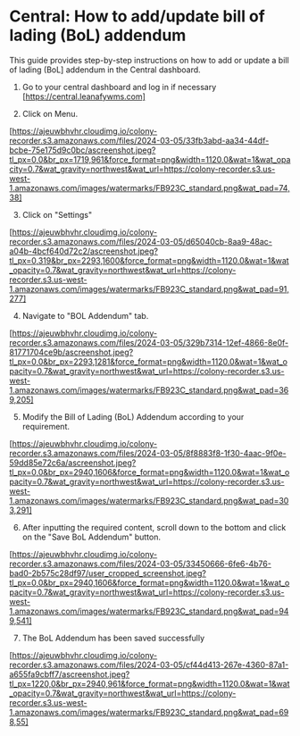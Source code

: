 # Central: How to add/update bill of lading (BoL) addendum

This guide provides step-by-step instructions on how to add or update a bill of lading (BoL] addendum in the Central dashboard.

1. Go to your central dashboard and log in if necessary [https://central.leanafywms.com]


2. Click on Menu.

[https://ajeuwbhvhr.cloudimg.io/colony-recorder.s3.amazonaws.com/files/2024-03-05/33fb3abd-aa34-44df-bcbe-75e175d9c0bc/ascreenshot.jpeg?tl_px=0,0&br_px=1719,961&force_format=png&width=1120.0&wat=1&wat_opacity=0.7&wat_gravity=northwest&wat_url=https://colony-recorder.s3.us-west-1.amazonaws.com/images/watermarks/FB923C_standard.png&wat_pad=74,38]


3. Click on "Settings"

[https://ajeuwbhvhr.cloudimg.io/colony-recorder.s3.amazonaws.com/files/2024-03-05/d65040cb-8aa9-48ac-a04b-4bcf640d72c2/ascreenshot.jpeg?tl_px=0,319&br_px=2293,1600&force_format=png&width=1120.0&wat=1&wat_opacity=0.7&wat_gravity=northwest&wat_url=https://colony-recorder.s3.us-west-1.amazonaws.com/images/watermarks/FB923C_standard.png&wat_pad=91,277]


4. Navigate to "BOL Addendum" tab.

[https://ajeuwbhvhr.cloudimg.io/colony-recorder.s3.amazonaws.com/files/2024-03-05/329b7314-12ef-4866-8e0f-81771704ce9b/ascreenshot.jpeg?tl_px=0,0&br_px=2293,1281&force_format=png&width=1120.0&wat=1&wat_opacity=0.7&wat_gravity=northwest&wat_url=https://colony-recorder.s3.us-west-1.amazonaws.com/images/watermarks/FB923C_standard.png&wat_pad=369,205]


5. Modify the Bill of Lading (BoL) Addendum according to your requirement.

[https://ajeuwbhvhr.cloudimg.io/colony-recorder.s3.amazonaws.com/files/2024-03-05/8f8883f8-1f30-4aac-9f0e-59dd85e72c6a/ascreenshot.jpeg?tl_px=0,0&br_px=2940,1606&force_format=png&width=1120.0&wat=1&wat_opacity=0.7&wat_gravity=northwest&wat_url=https://colony-recorder.s3.us-west-1.amazonaws.com/images/watermarks/FB923C_standard.png&wat_pad=303,291]


6. After inputting the required content, scroll down to the bottom and click on the "Save BoL Addendum" button.

[https://ajeuwbhvhr.cloudimg.io/colony-recorder.s3.amazonaws.com/files/2024-03-05/33450666-6fe6-4b76-bad0-2b575c28df97/user_cropped_screenshot.jpeg?tl_px=0,0&br_px=2940,1606&force_format=png&width=1120.0&wat=1&wat_opacity=0.7&wat_gravity=northwest&wat_url=https://colony-recorder.s3.us-west-1.amazonaws.com/images/watermarks/FB923C_standard.png&wat_pad=949,541]


7. The BoL Addendum has been saved successfully

[https://ajeuwbhvhr.cloudimg.io/colony-recorder.s3.amazonaws.com/files/2024-03-05/cf44d413-267e-4360-87a1-a655fa9cbff7/ascreenshot.jpeg?tl_px=1220,0&br_px=2940,961&force_format=png&width=1120.0&wat=1&wat_opacity=0.7&wat_gravity=northwest&wat_url=https://colony-recorder.s3.us-west-1.amazonaws.com/images/watermarks/FB923C_standard.png&wat_pad=698,55]